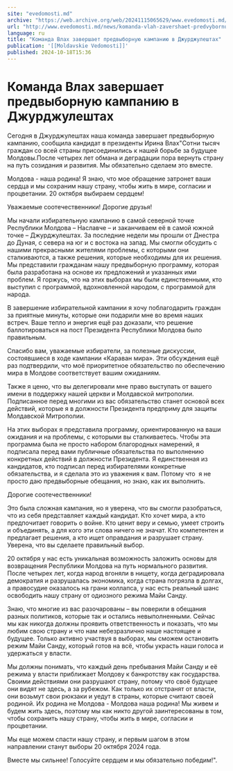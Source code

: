 ```yaml
---
site: "evedomosti.md"
archive: "https://web.archive.org/web/20241115065629/www.evedomosti.md/news/komanda-vlah-zavershaet-predvybornuyu-kampaniyu-v-dzhurdzhul"
url: "http://www.evedomosti.md/news/komanda-vlah-zavershaet-predvybornuyu-kampaniyu-v-dzhurdzhul"
language: ru
title: "Команда Влах завершает предвыборную кампанию в Джурджулештах"
publication: '[[Moldavskie Vedomosti]]'
published: 2024-10-18T15:36
---
```


# Команда Влах завершает предвыборную кампанию в Джурджулештах

Сегодня в Джурджулештах наша команда завершает предвыборную кампанию, сообщила кандидат в президенты Ирина Влах"Сотни тысяч граждан со всей страны присоединились к нашей борьбе за будущее Молдовы.После четырех лет обмана и деградации пора вернуть страну на путь созидания и развития. Мы обязательно сделаем это вместе.

Молдова - наша родина! Я знаю, что мое обращение затронет ваши сердца и мы сохраним нашу страну, чтобы жить в мире, согласии и процветании. 20 октября выбираем сердцем!

Уважаемые соотечественники! Дорогие друзья!

Мы начали избирательную кампанию в самой северной точке Республики Молдова – Наславче – и заканчиваем её в самой южной точке – Джурджулештах. За последние недели мы прошли от Днестра до Дуная, с севера на юг и с востока на запад. Мы смогли обсудить с нашими прекрасными жителями проблемы, с которыми они сталкиваются, а также решения, которые необходимы для их решения. Мы представили гражданам нашу предвыборную программу, которая была разработана на основе их предложений и указанных ими проблем. Я горжусь, что на этих выборах мы были единственными, кто выступил с программой, вдохновленной народом, с программой для народа.

В завершение избирательной кампании я хочу поблагодарить граждан за приятные минуты, которые они подарили мне во время наших встреч. Ваше тепло и энергия ещё раз доказали, что решение баллотироваться на пост Президента Республики Молдова было правильным.

Спасибо вам, уважаемые избиратели, за полезные дискуссии, состоявшиеся в ходе кампании «Караван мира». Эти обсуждения ещё раз подтвердили, что моё приоритетное обязательство по обеспечению мира в Молдове соответствует вашим ожиданиям.

Также я ценю, что вы делегировали мне право выступать от вашего имени в поддержку нашей церкви и Молдавской митрополии. Подписанное перед многими из вас обязательство станет основой всех действий, которые я в должности Президента предприму для защиты Молдавской Митрополии.

На этих выборах я представила программу, ориентированную на ваши ожидания и на проблемы, с которыми вы сталкиваетесь. Чтобы эта программа была не просто набором благородных намерений, я подписала перед вами публичные обязательства по выполнению конкретных действий в должности Президента. Я единственная из кандидатов, кто подписал перед избирателями конкретные обязательства, и я сделала это из уважения к вам. Потому что  я не просто даю предвыборные обещания, но знаю, как их выполнить.

Дорогие соотечественники!

Это была сложная кампания, но я уверена, что вы смогли разобраться, что из себя представляет каждый кандидат. Кто хочет мира, а кто предпочитает говорить о войне. Кто ценит веру и семью, умеет строить и объединять, а для кого эти слова ничего не значат. Кто компетентен и предлагает решения, а кто ищет оправдания и разрушает страну. Уверена, что вы сделаете правильный выбор.

20 октября у нас есть уникальная возможность заложить основы для возвращения Республики Молдова на путь нормального развития. После четырех лет, когда народ вгоняли в нищету, когда деградировала демократия и разрушалась экономика, когда страна погрязла в долгах, а правосудие оказалось на грани коллапса, у нас есть реальный шанс освободить нашу страну от одиозного режима Майи Санду.

Знаю, что многие из вас разочарованы – вы поверили в обещания разных политиков, которые так и остались невыполненными. Сейчас мы как никогда должны проявить ответственность и показать, что мы любим свою страну и что нам небезразлично наше настоящее и будущее. Только активно участвуя в выборах, мы сможем остановить режим Майи Санду, который готов на всё, чтобы украсть наши голоса и удержаться у власти.

Мы должны понимать, что каждый день пребывания Майи Санду и её режима у власти приближает Молдову к банкротству как государства. Своими действиями они разрушают страну, потому что своё будущее они видят не здесь, а за рубежом. Как только их отстранят от власти, они возьмут свои рюкзаки и уедут в страны, которые считают своей родиной. Их родина не Молдова - Молдова наша родина! Мы живем и будем жить здесь, поэтому мы как никто другой заинтересованы в том, чтобы сохранить нашу страну, чтобы жить в мире, согласии и процветании.

Мы еще можем спасти нашу страну, и первым шагом в этом направлении станут выборы 20 октября 2024 года.

Вместе мы сильнее! Голосуйте сердцем и мы обязательно победим!".